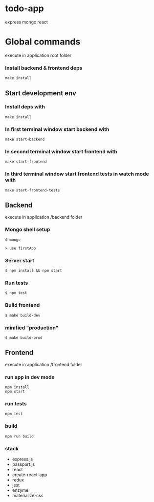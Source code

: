 # todo-app
express mongo react

# Global commands
execute in application root folder

### Install backend & frontend deps
    make install
## Start development env
### Install deps with
    make install
### In first terminal window start backend with
    make start-backend
### In second terminal window start frontend with
    make start-frontend
### In third terminal window start frontend tests in watch mode with
    make start-frontend-tests


## Backend
execute in application /backend folder
### Mongo shell setup
`$ mongo`

`> use firstApp`

### Server start
`$ npm install && npm start`

### Run tests
`$ npm test`

### Build frontend
`$ make build-dev`
### minified "production"
`$ make build-prod`

## Frontend
execute in application /frontend folder
### run app in dev mode
    npm install
    npm start
### run tests
    npm test
### build
    npm run build


### stack
* express.js
* passport.js
* react
* create-react-app
* redux
* jest
* enzyme
* materialize-css
